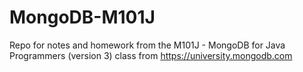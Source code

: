 # MongoDB-M101J
Repo for notes and homework from the M101J - MongoDB for Java Programmers (version 3) class from https://university.mongodb.com